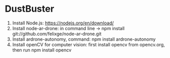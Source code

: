 # DustBuster
1. Install Node.js: https://nodejs.org/en/download/
2. Install node-ar-drone: in command line -> npm install git://github.com/felixge/node-ar-drone.git
3. Install ardrone-autonomy, command: npm install ardrone-autonomy
4. Install openCV for computer vision: first install opencv from opencv.org, then run npm install opencv 
